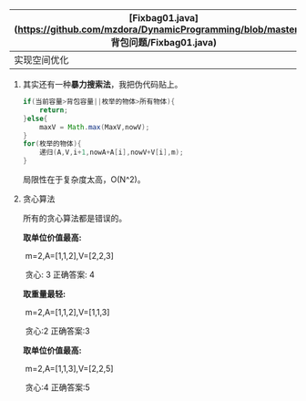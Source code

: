 | [Fixbag01.java](https://github.com/mzdora/DynamicProgramming/blob/master/01 背包问题/Fixbag01.java) | [bag01.java](https://github.com/mzdora/DynamicProgramming/blob/master/01 背包问题/bag01.java) |
| ------------------------------------------------------------ | ------------------------------------------------------------ |
| 实现空间优化                                                 | 基础思路                                                     |

1. 其实还有一种**暴力搜索法**，我把伪代码贴上。

   ```java
   if(当前容量>背包容量||枚举的物体>所有物体){
       return;
   }else{
       maxV = Math.max(MaxV,nowV);
   }
   for(枚举的物体){
       递归(A,V,i+1,nowA+A[i],nowV+V[i],m);
   }
   ```

   局限性在于复杂度太高，O(N^2)。

2. 贪心算法

   所有的贪心算法都是错误的。

   **取单位价值最高:**

   ​	m=2,A=[1,1,2],V=[2,2,3]

   ​	贪心: 3 正确答案: 4

   **取重量最轻:**

   ​	m=2,A=[1,1,2],V=[1,1,3]

   ​	贪心:2 正确答案:3

   **取单位价值最高:**

   ​	m=2,A=[1,1,3],V=[2,2,5]

   ​	贪心:4 正确答案:5

